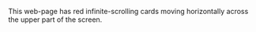 This web-page has red infinite-scrolling cards moving horizontally across the upper part of the screen.
